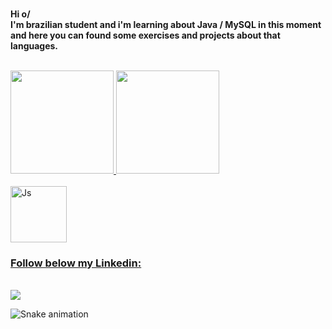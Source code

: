 <b><br>Hi o/</br> 
I'm brazilian student and i'm learning about Java / MySQL in this moment and here you can found some exercises and projects about that languages. </b>
<br></br>

<div>
   <a href="https://github.com/LopezTw">
   <img height="165em" src="https://github-readme-stats.vercel.app/api?username=lopeztw&show_icons=true&theme=tokyonight&include_all_commits=true&count_private=true"/>
   <img height="165em" src="https://github-readme-stats.vercel.app/api/top-langs/?username=lopeztw&layout=compact&langs_count=6&theme=tokyonight"/>
   </div>
   
<div style="display: inline_block"><br>
<img align="center" alt="Js" height="90" width="90" src="https://cdn.jsdelivr.net/gh/devicons/devicon/icons/java/java-original-wordmark.svg">

### Follow below my Linkedin:
  
</div>
<div style="display: inline_block"><br>   
<a href="https://www.linkedin.com/in/lopez2k" target="_blank"><img src="https://img.shields.io/badge/-LinkedIn-%230077B5?style=for-the-badge&logo=linkedin&logoColor=white" target="_blank"></a> 
   
![Snake animation](https://github.com/lopeztw/lopeztw/blob/output/github-contribution-grid-snake.svg)  
</div>
